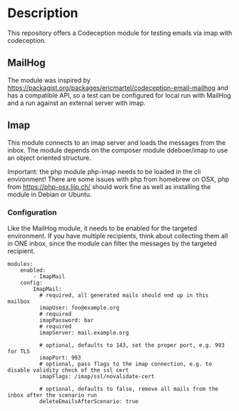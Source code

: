 # Description

This repository offers a Codeception module for testing emails via imap with codeception.

## MailHog

The module was inspired by https://packagist.org/packages/ericmartel/codeception-email-mailhog and has a compatible API, so a test can be configured for local run with MailHog and a run against an external server with imap.

## Imap

This module connects to an imap server and loads the messages from the inbox. The module depends on the composer module ddeboer/imap to use an object oriented structure. 

Important: the php module php-imap needs to be loaded in the cli environment! There are some issues with php from homebrew on OSX, php from https://php-osx.liip.ch/ should work fine as well as installing the module in Debian or Ubuntu.

### Configuration

Like the MailHog module, it needs to be enabled for the targeted environment. If you have multiple recipients, think about collecting them all in ONE inbox, since the module can filter the messages by the targeted recipient.


~~~
modules:
    enabled:
        - ImapMail
    config:
        ImapMail:
          # required, all generated mails should end up in this mailbox
          imapUser: foo@example.org
          # required
          imapPassword: bar
          # required
          imapServer: mail.example.org
          
          # optional, defaults to 143, set the proper port, e.g. 993 for TLS
          imapPort: 993
          # optional, pass flags to the imap connection, e.g. to disable validity check of the ssl cert
          imapFlags: /imap/ssl/novalidate-cert
          
          # optional, defaults to false, remove all mails from the inbox after the scenario run
          deleteEmailsAfterScenario: true
~~~